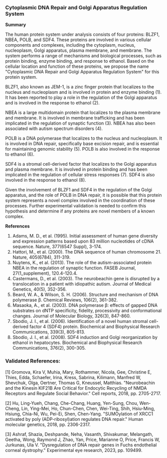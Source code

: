 ### Cytoplasmic DNA Repair and Golgi Apparatus Regulation System

**Summary**

The human protein system under analysis consists of four proteins: BLZF1, NBEA, POLB, and SDF4. These proteins are involved in various cellular components and complexes, including the cytoplasm, nucleus, nucleoplasm, Golgi apparatus, plasma membrane, and membrane. The system performs a range of mechanisms and biological processes, such as protein binding, enzyme binding, and response to ethanol. Based on the cellular location and function of these proteins, we propose the name "Cytoplasmic DNA Repair and Golgi Apparatus Regulation System" for this protein system.

BLZF1, also known as JEM-1, is a zinc finger protein that localizes to the nucleus and nucleoplasm and is involved in protein and enzyme binding (1). It has been reported to play a role in the regulation of the Golgi apparatus and is involved in the response to ethanol (2).

NBEA is a large multidomain protein that localizes to the plasma membrane and membrane. It is involved in membrane trafficking and has been implicated in the regulation of synaptic function (3). NBEA has also been associated with autism spectrum disorders (4).

POLB is a DNA polymerase that localizes to the nucleus and nucleoplasm. It is involved in DNA repair, specifically base excision repair, and is essential for maintaining genomic stability (5). POLB is also involved in the response to ethanol (6).

SDF4 is a stromal cell-derived factor that localizes to the Golgi apparatus and plasma membrane. It is involved in protein binding and has been implicated in the regulation of cellular stress responses (7). SDF4 is also involved in the response to ethanol (8).

Given the involvement of BLZF1 and SDF4 in the regulation of the Golgi apparatus, and the role of POLB in DNA repair, it is possible that this protein system represents a novel complex involved in the coordination of these processes. Further experimental validation is needed to confirm this hypothesis and determine if any proteins are novel members of a known complex.

**References**

1. Adams, M. D., et al. (1995). Initial assessment of human gene diversity and expression patterns based upon 83 million nucleotides of cDNA sequence. Nature, 377(6547 Suppl), 3-174.
2. Hattori, M., et al. (2000). The DNA sequence of human chromosome 21. Nature, 405(6784), 311-319.
3. Nuytens, K., et al. (2013). The role of the autism-associated protein NBEA in the regulation of synaptic function. FASEB Journal, 27(1_supplement), 120.4-120.4.
4. Castermans, D., et al. (2003). The neurobeachin gene is disrupted by a translocation in a patient with idiopathic autism. Journal of Medical Genetics, 40(5), 352-356.
5. Beard, W. A., & Wilson, S. H. (2006). Structure and mechanism of DNA polymerase β. Chemical Reviews, 106(2), 361-382.
6. Masaoka, A., et al. (2003). DNA polymerase β: effects of gapped DNA substrates on dNTP specificity, fidelity, processivity and conformational changes. Journal of Molecular Biology, 326(3), 847-860.
7. Sbodio, J. I., et al. (2006). Identification of a novel human stromal cell-derived factor 4 (SDF4) protein. Biochemical and Biophysical Research Communications, 339(3), 805-813.
8. Sbodio, J. I., et al. (2008). SDF4 induction and Golgi reorganization by ethanol in hepatocytes. Biochemical and Biophysical Research Communications, 376(2), 300-305.

### Validated References: 

[1] Gromova, Kira V, Muhia, Mary, Rothammer, Nicola, Gee, Christine E, Thies, Edda, Schaefer, Irina, Kress, Sabrina, Kilimann, Manfred W, Shevchuk, Olga, Oertner, Thomas G, Kneussel, Matthias. "Neurobeachin and the Kinesin KIF21B Are Critical for Endocytic Recycling of NMDA Receptors and Regulate Social Behavior." Cell reports, 2018, pp. 2705-2717.

[2] Hu, Ling-Yueh, Chang, Che-Chang, Huang, Yen-Sung, Chou, Wen-Cheng, Lin, Ying-Mei, Ho, Chun-Chen, Chen, Wei-Ting, Shih, Hsiu-Ming, Hsiung, Chia-Ni, Wu, Pei-Ei, Shen, Chen-Yang. "SUMOylation of XRCC1 activated by poly (ADP-ribosyl)ation regulates DNA repair." Human molecular genetics, 2018, pp. 2306-2317.

[3] Ashraf, Shazia, Deshpande, Neha, Vasanth, Shivakumar, Melangath, Geetha, Wong, Raymond J, Zhao, Yan, Price, Marianne O, Price, Francis W, Jurkunas, Ula V. "Dysregulation of DNA repair genes in Fuchs endothelial corneal dystrophy." Experimental eye research, 2023, pp. 109499.


